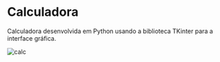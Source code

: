 # Calculadora
Calculadora desenvolvida em Python usando a biblioteca TKinter para a interface gráfica.






![calc](https://user-images.githubusercontent.com/89307887/135700817-ab566e73-91e4-43be-8b3b-ef2c17e4f931.png)
